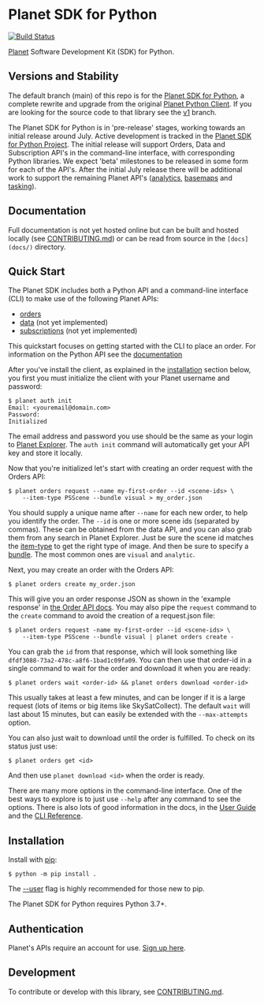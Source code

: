 # Planet SDK for Python

[![Build Status](https://travis-ci.org/planetlabs/planet-client-python.svg?branch=master)](https://travis-ci.org/planetlabs/planet-client-python)

[Planet](https://planet.com) Software Development Kit (SDK) for Python.

## Versions and Stability

The default branch (main) of this repo is for the [Planet SDK for 
Python](https://github.com/planetlabs/planet-client-python/projects/2),
a complete rewrite and upgrade from the original [Planet Python 
Client](https://developers.planet.com/docs/pythonclient/). If you 
are looking for the source code to that library see the 
[v1](https://github.com/planetlabs/planet-client-python/tree/v1) branch.

The Planet SDK for Python is in 'pre-release' stages, working towards an 
initial release around July. Active development is tracked in the [Planet SDK 
for Python Project](https://github.com/planetlabs/planet-client-python/projects/2). 
The initial release will support Orders, Data and Subscription API's in the 
command-line interface, with corresponding Python libraries. We expect 'beta' 
milestones to be released in some form for each of the API's. After the 
initial July release there will be additional work to support the remaining 
Planet API's ([analytics](https://developers.planet.com/docs/analytics/), 
[basemaps](https://developers.planet.com/docs/basemaps/) and 
[tasking](https://developers.planet.com/docs/tasking/)).

## Documentation

Full documentation is not yet hosted online but can be built and hosted locally
(see [CONTRIBUTING.md](CONTRIBUTING.md)) or can be read from source in the
`[docs](docs/)` directory.

## Quick Start

The Planet SDK includes both a Python API and a command-line interface (CLI)
to make use of the following Planet APIs:

* [orders](https://developers.planet.com/docs/orders/)
* [data](https://developers.planet.com/docs/data/) (not yet implemented)
* [subscriptions](https://developers.planet.com/docs/subscriptions/) (not 
 yet implemented)

This quickstart focuses on getting started with the CLI to place an order.
For information on the Python API see the 
[documentation](https://planet-sdk-for-python.readthedocs.io/en/latest/)

After you've install the client, as explained in the [installation](#installation)
section below, you first you must initialize the client with your Planet 
username and password:

```console
$ planet auth init
Email: <youremail@domain.com>
Password: 
Initialized
```

The email address and password you use should be the same as your login to 
[Planet Explorer](https://planet.com/explorer). The `auth init` command
will automatically get your API key and store it locally.

Now that you're initialized let's start with creating an order request with the 
Orders API:

```console
$ planet orders request --name my-first-order --id <scene-ids> \ 
    --item-type PSScene --bundle visual > my_order.json
```

You should supply a unique name after `--name` for each new order, to help
you identify the order. The `--id` is one or more scene ids (separated by
commas). These can be obtained from the data API, and you can also grab them
from any search in Planet Explorer. Just be sure the scene id matches the
[item-type](https://developers.planet.com/docs/apis/data/items-assets/#item-types) 
to get the right type of image. And then be sure to specify a 
[bundle](https://developers.planet.com/docs/orders/product-bundles-reference/).
The most common ones are `visual` and `analytic`. 

Next, you may create an order with the Orders API:
```console
$ planet orders create my_order.json
```
This will give you an order response JSON as shown in the 'example response' in
[the Order API docs](https://developers.planet.com/docs/orders/ordering/#basic-ordering). You may also pipe the `request` command to the `create` command to avoid the creation of a request.json file:
```console
$ planet orders request -name my-first-order --id <scene-ids> \ 
    --item-type PSScene --bundle visual | planet orders create -
```
You can grab the `id` from that response, which will look something like 
`dfdf3088-73a2-478c-a8f6-1bad1c09fa09`. You can then use that order-id in a 
single command  to wait for the order and download it when you are ready:

```console
$ planet orders wait <order-id> && planet orders download <order-id>
```

This usually takes at least a few minutes, and can be longer if it is a large request
(lots of items or big items like SkySatCollect). The default `wait` will last about
15 minutes, but can easily be extended with the `--max-attempts` option.

You can also just wait to download until the order is fulfilled. To check on its status
just use: 

```console
$ planet orders get <id>
```

And then use `planet download <id>` when the order is ready. 

There are many more options in the command-line interface. One of the best ways
to explore is to just use `--help` after any command to see the options. There is
also lots of good information in the docs, in the 
[User Guide](https://planet-sdk-for-python.readthedocs.io/en/latest/guide/#cli)
and the [CLI Reference](https://planet-sdk-for-python.readthedocs.io/en/latest/cli/).



## Installation

Install with [pip](https://pip.pypa.io):

```console
$ python -m pip install . 
```

The [--user](https://pip.pypa.io/en/stable/user_guide/#user-installs)
flag is highly recommended for those new to pip.

The Planet SDK for Python requires Python 3.7+.

## Authentication

Planet's APIs require an account for use.
[Sign up here](https://www.planet.com/explorer/?signup).

## Development

To contribute or develop with this library, see
[CONTRIBUTING.md](CONTRIBUTING.md).
